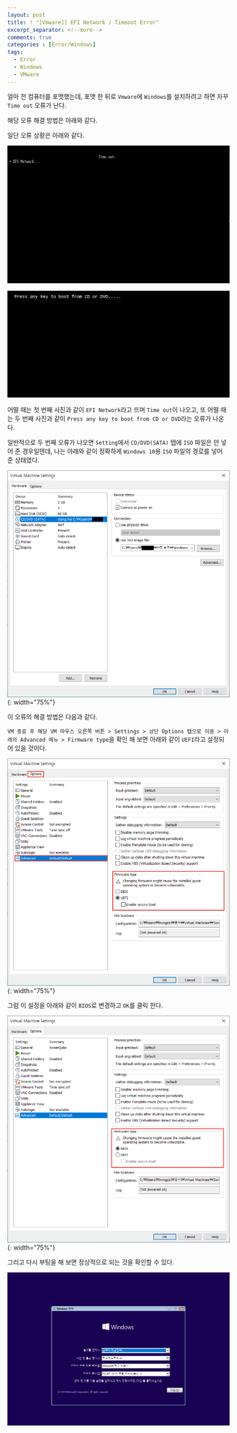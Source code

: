 ```yaml
---
layout: post
title: ! "[Vmware]] EFI Network / Timeout Error"
excerpt_separator: <!--more-->
comments: true
categories : [Error/Windows]
tags:
  - Error
  - Windows
  - VMware
---
```


얼마 전 컴퓨터를 포맷했는데, 포맷 한 뒤로 `Vmware`에 `Windows`를 설치하려고 하면 자꾸 `Time out` 오류가 난다.  

해당 오류 해결 방법은 아래와 같다.  

<!--more-->

일단 오류 상황은 아래와 같다.  

![](/images/error/vm/timeout/vm_timeout_01.png)  

![](/images/error/vm/timeout/vm_timeout_02.png)  

어떨 때는 첫 번째 사진과 같이 `EFI Network`라고 뜨며 `Time out`이 나오고, 또 어떨 때는 두 번째 사진과 같이 `Press any key to boot from CD or DVD`라는 오류가 나온다.  

일반적으로 두 번째 오류가 나오면 `Setting`에서 `CD/DVD(SATA)` 탭에 `ISO` 파일은 안 넣어 준 경우일텐데, 나는 아래와 같이 정확하게 `Windows 10`용 `ISO` 파일의 경로를 넣어 준 상태였다.  

![](/images/error/vm/timeout/vm_timeout_03.png){: width="75%"} 

이 오류의 해결 방법은 다음과 같다.  

`VM 종료 후 해당 VM 마우스 오른쪽 버튼 > Settings > 상단 Options 탭으로 이동 > 아래의 Advanced 메뉴 > Firmware type`을 확인 해 보면 아래와 같이 `UEFI`라고 설정되어 있을 것이다.  

![](/images/error/vm/timeout/vm_timeout_04.png){: width="75%"}  

그럼 이 설정을 아래와 같이 `BIOS`로 변경하고 `OK`를 클릭 한다.  

![](/images/error/vm/timeout/vm_timeout_05.png){: width="75%"}  

그리고 다시 부팅을 해 보면 정상적으로 되는 것을 확인할 수 있다.  

![](/images/error/vm/timeout/vm_timeout_06.png)  
